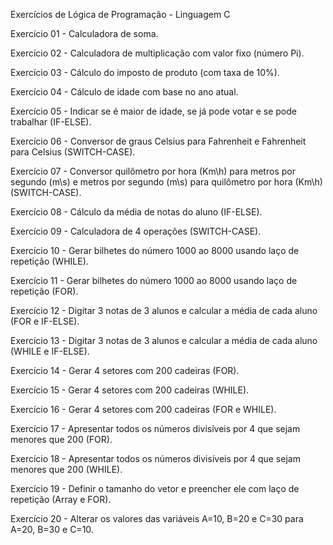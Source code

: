 
Exercícios de Lógica de Programação - Linguagem C


Exercício 01 - Calculadora de soma.

Exercício 02 - Calculadora de multiplicação com valor fixo (número Pi).

Exercício 03 - Cálculo do imposto de produto (com taxa de 10%).

Exercício 04 - Cálculo de idade com base no ano atual.

Exercício 05 - Indicar se é maior de idade, se já pode votar e se pode trabalhar (IF-ELSE).

Exercício 06 - Conversor de graus Celsius para Fahrenheit e Fahrenheit para Celsius (SWITCH-CASE).

Exercício 07 - Conversor quilômetro por hora (Km\h) para metros por segundo (m\s) e metros por segundo (m\s) para quilômetro por hora (Km\h) (SWITCH-CASE).

Exercício 08 - Cálculo da média de notas do aluno (IF-ELSE).

Exercício 09 - Calculadora de 4 operações (SWITCH-CASE).

Exercício 10 - Gerar bilhetes do número 1000 ao 8000 usando laço de repetição (WHILE).

Exercício 11 - Gerar bilhetes do número 1000 ao 8000 usando laço de repetição (FOR).

Exercício 12 - Digitar 3 notas de 3 alunos e calcular a média de cada aluno (FOR e IF-ELSE).

Exercício 13 - Digitar 3 notas de 3 alunos e calcular a média de cada aluno (WHILE e IF-ELSE).

Exercício 14 - Gerar 4 setores com 200 cadeiras (FOR).

Exercício 15 - Gerar 4 setores com 200 cadeiras (WHILE).

Exercício 16 - Gerar 4 setores com 200 cadeiras (FOR e WHILE).

Exercício 17 - Apresentar todos os números divisíveis por 4 que sejam menores que 200 (FOR).

Exercício 18 - Apresentar todos os números divisíveis por 4 que sejam menores que 200 (WHILE).

Exercício 19 - Definir o tamanho do vetor e preencher ele com laço de repetição (Array e FOR).

Exercício 20 - Alterar os valores das variáveis A=10, B=20 e C=30 para A=20, B=30 e C=10.
